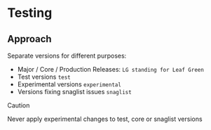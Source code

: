 # Testing

## Approach
Separate versions for different purposes: 
- Major / Core / Production Releases: `LG standing for Leaf Green`
- Test versions `test`
- Experimental versions `experimental`
- Versions fixing snaglist issues `snaglist`

> [!CAUTION]
> Never apply experimental changes to test, core or snaglist versions

